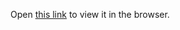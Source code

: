 Open [this link](https://users.metropolia.fi/~teemueka/state-management/) to view it in the browser.
